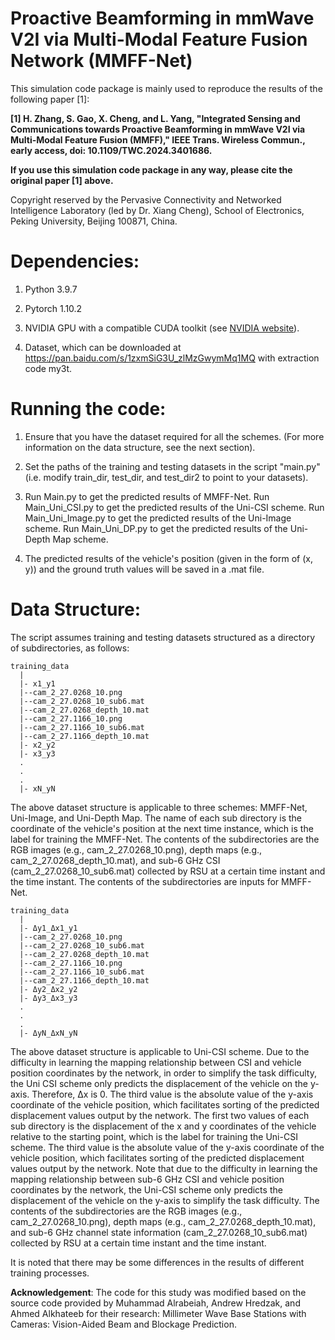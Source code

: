 # Proactive Beamforming in mmWave V2I via Multi-Modal Feature Fusion Network (MMFF-Net)

 This simulation code package is mainly used to reproduce the results of the following paper [1]:

 __[1] H. Zhang, S. Gao, X. Cheng, and L. Yang, "Integrated Sensing and Communications towards Proactive Beamforming in mmWave V2I via Multi-Modal Feature Fusion (MMFF)," IEEE Trans. Wireless Commun., early access, doi: 10.1109/TWC.2024.3401686.__

 __If you use this simulation code package in any way, please cite the original paper [1] above.__

 Copyright reserved by the Pervasive Connectivity and Networked Intelligence Laboratory (led by Dr. Xiang Cheng), School of Electronics, Peking University, Beijing 100871, China. 


# Dependencies:
1) Python 3.9.7 

2) Pytorch 1.10.2

3) NVIDIA GPU with a compatible CUDA toolkit (see [NVIDIA website](https://developer.nvidia.com/cuda-toolkit)).

4) Dataset, which can be downloaded at https://pan.baidu.com/s/1zxmSiG3U_zlMzGwymMq1MQ with extraction code my3t.


# Running the code:

1) Ensure that you have the dataset required for all the schemes. (For more information on the data structure, see the next section).

2) Set the paths of the training and testing datasets in the script "main.py" (i.e. modify train_dir, test_dir, and test_dir2 to point to your datasets).

3) Run Main.py to get the predicted results of MMFF-Net. Run Main_Uni_CSI.py to get the predicted results of the Uni-CSI scheme. Run Main_Uni_Image.py to get the predicted results of the Uni-Image scheme. Run Main_Uni_DP.py to get the predicted results of the Uni-Depth Map scheme. 

4) The predicted results of the vehicle's position (given in the form of (x, y)) and the ground truth values will be saved in a .mat file.

# Data Structure:
The script assumes training and testing datasets structured as a directory of subdirectories, as follows:
```
training_data
  |
  |- x1_y1
  |--cam_2_27.0268_10.png
  |--cam_2_27.0268_10_sub6.mat
  |--cam_2_27.0268_depth_10.mat
  |--cam_2_27.1166_10.png
  |--cam_2_27.1166_10_sub6.mat
  |--cam_2_27.1166_depth_10.mat
  |- x2_y2
  |- x3_y3
  .
  .
  .
  |- xN_yN
 ```
The above dataset structure is applicable to three schemes: MMFF-Net, Uni-Image, and Uni-Depth Map. The name of each sub directory is the coordinate of the vehicle's position at the next time instance, which is the label for training the MMFF-Net. The contents of the subdirectories are the RGB images (e.g., cam_2_27.0268_10.png), depth maps (e.g., cam_2_27.0268_depth_10.mat), and sub-6 GHz CSI (cam_2_27.0268_10_sub6.mat) collected by RSU at a certain time instant and the time instant. The contents of the subdirectories are inputs for MMFF-Net.

```
training_data
  |
  |- Δy1_Δx1_y1
  |--cam_2_27.0268_10.png
  |--cam_2_27.0268_10_sub6.mat
  |--cam_2_27.0268_depth_10.mat
  |--cam_2_27.1166_10.png
  |--cam_2_27.1166_10_sub6.mat
  |--cam_2_27.1166_depth_10.mat
  |- Δy2_Δx2_y2
  |- Δy3_Δx3_y3
  .
  .
  .
  |- ΔyN_ΔxN_yN
 ```
The above dataset structure is applicable to Uni-CSI scheme.  Due to the difficulty in learning the mapping relationship between CSI and vehicle position coordinates by the network, in order to simplify the task difficulty, the Uni CSI scheme only predicts the displacement of the vehicle on the y-axis. Therefore, Δx is 0. The third value is the absolute value of the y-axis coordinate of the vehicle position, which facilitates sorting of the predicted displacement values output by the network. The first two values of each sub directory is the displacement of the x and y coordinates of the vehicle relative to the starting point, which is the label for training the Uni-CSI scheme. The third value is the absolute value of the y-axis coordinate of the vehicle position, which facilitates sorting of the predicted displacement values output by the network. Note that due to the difficulty in learning the mapping relationship between sub-6 GHz CSI and vehicle position coordinates by the network, the Uni-CSI scheme only predicts the displacement of the vehicle on the y-axis to simplify the task difficulty. The contents of the subdirectories are the RGB images (e.g., cam_2_27.0268_10.png), depth maps (e.g., cam_2_27.0268_depth_10.mat), and sub-6 GHz channel state information (cam_2_27.0268_10_sub6.mat) collected by RSU at a certain time instant and the time instant.

It is noted that there may be some differences in the results of different training processes. 

__Acknowledgement__: The code for this study was modified based on the source code provided by Muhammad Alrabeiah, Andrew Hredzak, and Ahmed Alkhateeb for their research: Millimeter Wave Base Stations with Cameras: Vision-Aided Beam and Blockage Prediction. 

